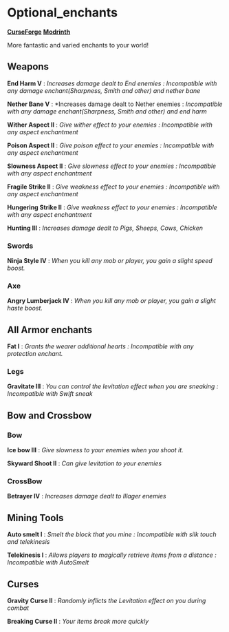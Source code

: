 # Optional_enchants

[**CurseForge**](https://www.curseforge.com)  [**Modrinth**](https://modrinth.com)

More fantastic and varied enchants to your world!

## Weapons

**End Harm V** : *Increases damage dealt to End enemies : Incompatible with any damage enchant(Sharpness, Smith and other) and nether bane*

**Nether Bane V** : *Increases damage dealt to Nether enemies : *Incompatible with any damage enchant(Sharpness, Smith and other) and end harm*

**Wither Aspect II** : *Give wither effect to your enemies : Incompatible with any aspect enchantment*

**Poison Aspect II** : *Give poison effect to your enemies : Incompatible with any aspect enchantment*

**Slowness Aspect II** : *Give slowness effect to your enemies : Incompatible with any aspect enchantment*

**Fragile Strike II** : *Give weakness effect to your enemies : Incompatible with any aspect enchantment*

**Hungering Strike II** : *Give weakness effect to your enemies : Incompatible with any aspect enchantment*

**Hunting III** : *Increases damage dealt to Pigs, Sheeps, Cows, Chicken*


### Swords
**Ninja Style IV** : *When you kill any mob or player, you gain a slight speed boost.*

### Axe
**Angry Lumberjack IV** : *When you kill any mob or player, you gain a slight haste boost.*

## All Armor enchants
**Fat I** : *Grants the wearer additional hearts : Incompatible with any protection enchant.*

### Legs
**Gravitate III** : *You can control the levitation effect when you are sneaking : Incompatible with Swift sneak*

## Bow and Crossbow
### Bow

**Ice bow III** : *Give slowness to your enemies when you shoot it.*

**Skyward Shoot II** : *Can give levitation to your enemies*

### CrossBow
**Betrayer IV** : *Increases damage dealt to Illager enemies*

## Mining Tools
**Auto smelt I** : *Smelt the block that you mine : Incompatible with silk touch and telekinesis*

**Telekinesis I** : *Allows players to magically retrieve items from a distance : Incompatible with AutoSmelt*




## Curses

**Gravity Curse II** : *Randomly inflicts the Levitation effect on you during combat* 

**Breaking Curse II** : *Your items break more quickly*